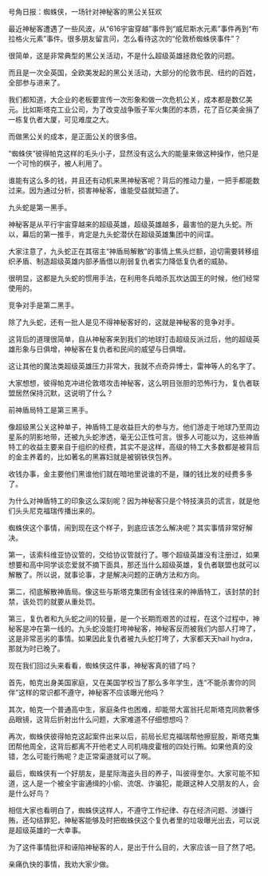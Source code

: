 号角日报：蜘蛛侠，一场针对神秘客的黑公关狂欢

最近神秘客遭遇了一些风波，从“616宇宙穿越”事件到“威尼斯水元素”事件再到“布拉格火元素”事件。很多朋友留言问，怎么看待这次的“伦敦桥蜘蛛侠事件”？

很简单，这是非常典型的黑公关活动，不是什么超级英雄拯救伦敦的问题。

而且是一次全英国，全欧美发起的黑公关活动，大部分的伦敦市民、纽约的百姓，全部参与进来了。

我们都知道，大企业的老板要宣传一次形象和做一次危机公关，成本都是数亿美元。比如斯塔克工业公司，为了改变战争贩子军火集团的本质，花了百亿美金捐了一栋复仇者大厦，可见难度之大。

而做黑公关的成本，是正面公关的很多倍。

“蜘蛛侠”彼得帕克这样的毛头小子，显然没有这么大的能量来做这种操作，他只是一个可怜的棋子，被人利用了。

谁能有这么多的钱，并且还有动机来黑神秘客呢？背后的推动力量，一把手都能数过来。因为通过分析，损害神秘客，谁能受益就知道了。

九头蛇是第一黑手。

神秘客是从平行宇宙穿越来的超级英雄，超级英雄越多，最害怕的是九头蛇。所以，幕后的第一推手，肯定是九头蛇潜伏在超级英雄集团中的间谍。

大家注意了，九头蛇正在其宿主“神盾局解散”的事情上焦头烂额，迫切需要转移组织矛盾、制造超级英雄内部矛盾借以削弱复仇者实力降低复仇者的威胁。

很明显，这都是九头蛇的惯用手法，在利用冬兵暗杀瓦坎达国王的时候，他们经常使用的。

竞争对手是第二黑手。

除了九头蛇，还有一批人是见不得神秘客好的，这就是神秘客的竞争对手。

这背后的道理很简单，自从神秘客来到我们的地球打击超级反派过后，他的超级英雄形象与日俱增，神秘客在复仇者和民间的威望与日俱增。

这让其他的魔法类超级英雄压力非常大，我就不点奇异博士，雷神等人的名字了。

大家想想，彼得帕克冲进伦敦塔攻击神秘客，这么明目张胆的恐怖行为，复仇者联盟居然保持沉默，这说明了什么？

前神盾局特工是第三黑手。

像超级黑公关这种单子，神盾特工是收益巨大的参与方。他们游走于地球乃至周边星系的阴影地带，还被九头蛇渗透，毫无公正性可言。很多人可能以为，这些神盾特工的收益主要来自于组织的经费，其实不是这样，高级的特工大多数都是被背后的金主养着的，比如著名的黑寡妇就是被钢铁侠包养。

收钱办事，金主要他们黑谁他们就在暗地里说谁的不是，赚的钱比发的经费多多了。

为什么对神盾特工的印象这么深刻呢？因为神秘客只是个特技演员的谎言，就是他们头头尼克福瑞传播出来的。

蜘蛛侠这个事情，闹到现在这个样子，到底应该怎么解决呢？其实事情非常好解决。

第一，该索科维亚协议管的，交给协议管就行了。哪个超级英雄没有注册过，如果想要和高中同学谈恋爱就不摘下面具，那还当什么超级英雄，复仇者联盟也就可以解散了。所以说，就事论事，才是解决问题的正确方法和方向。

第二，彻底解散神盾局。像这些与斯塔克集团有金钱往来的神盾特工，该封禁的封禁，该处罚的就要从重处罚。

第三，复仇者和九头蛇之间的较量，是一个长期而艰苦的过程，在这个过程中，神秘客是冲在第一线的。九头蛇没能打垮神秘客，神秘客反而被我们内部人打垮了，这是非常恶劣的事情。如果因此复仇者被九头蛇打垮了，大家都天天hail hydra，那就为时已晚了。

现在我们回过头来看看，蜘蛛侠这件事，神秘客真的错了吗？

首先，帕克出身美国家庭，又在美国学校当了那么多年学生，连“不能杀害你的同伴”这样的常识都不遵守，神秘客不应该曝光他吗？

其次，帕克一个普通高中生，家庭条件也困难，却能带大富翁托尼斯塔克同款奢侈品眼镜，这背后折射出什么问题，大家难道不仔细想想吗？

再次，蜘蛛侠彼得帕克这起案件出来以后，前局长尼克福瑞帮他擦屁股，斯塔克集团帮他周全，这背后都离不开他老丈人司机嗨皮霍根的四处行贿。如果他真的没错，怎么可能行贿呢？走正常渠道就可以了啊。

最后，蜘蛛侠有一个好朋友，是星际海盗头目的养子，叫彼得奎尔。大家可能不知道，这人是一个被全宇宙通缉的小偷、流氓、诈骗犯，能跟这种人交朋友的人，会是什么好鸟？

相信大家也看明白了，蜘蛛侠这样人，不遵守工作纪律、存在经济问题、涉嫌行贿，还勾结罪犯，神秘客能够及时把蜘蛛侠这个复仇者里的垃圾曝光出去，可以说是超级英雄的一大幸事。

为了这件事情批评和诬陷神秘客的人，是出于什么目的，大家应该一目了然了吧。

亲痛仇快的事情，我劝大家少做。
